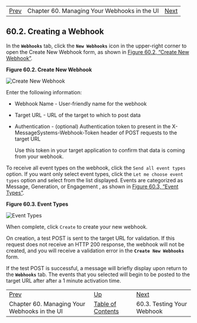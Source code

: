 |     |     |     |
| --- | --- | --- |
| [Prev](web-ui.webhooks)  | Chapter 60. Managing Your Webhooks in the UI |  [Next](web-ui.webhooks.test) |

## 60.2. Creating a Webhook

In the **`Webhooks`** tab, click the **`New Webhooks`** icon in the upper-right corner to open the Create New Webhook form, as shown in [Figure 60.2, “Create New Webhook”](web-ui.webhooks.create#figure_create_webhook "Figure 60.2. Create New Webhook").

<a name="figure_create_webhook"></a>

**Figure 60.2. Create New Webhook**

![Create New Webhook](/momentum/web-momo4/images/create_webhook.png)

Enter the following information:

*   Webhook Name - User-friendly name for the webhook

*   Target URL - URL of the target to which to post data

*   Authentication - (optional) Authentication token to present in the X-MessageSystems-Webhook-Token header of POST requests to the target URL

    Use this token in your target application to confirm that data is coming from your webhook.

To receive all event types on the webhook, click the `Send all event types` option. If you want only select event types, click the `Let me choose event types` option and select from the list displayed. Events are categorized as Message, Generation, or Engagement , as shown in [Figure 60.3, “Event Types”](web-ui.webhooks.create#figure_event_types "Figure 60.3. Event Types").

<a name="figure_event_types"></a>

**Figure 60.3. Event Types**

![Event Types](/momentum/web-momo4/images/event_types.png)

When complete, click `Create` to create your new webhook.

On creation, a test POST is sent to the target URL for validation. If this request does not receive an HTTP 200 response, the webhook will not be created, and you will receive a validation error in the  **`Create New Webhooks`** form.

If the test POST is successful, a message will briefly display upon return to the **`Webhooks`** tab. The events that you selected will begin to be posted to the target URL after after a 1 minute activation time.

|     |     |     |
| --- | --- | --- |
| [Prev](web-ui.webhooks)  | [Up](web-ui.webhooks) |  [Next](web-ui.webhooks.test) |
| Chapter 60. Managing Your Webhooks in the UI  | [Table of Contents](index) |  60.3. Testing Your Webhook |

